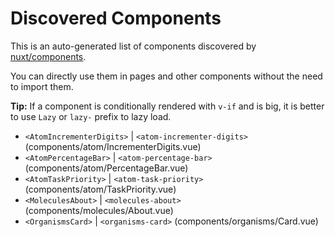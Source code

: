 # Discovered Components

This is an auto-generated list of components discovered by [nuxt/components](https://github.com/nuxt/components).

You can directly use them in pages and other components without the need to import them.

**Tip:** If a component is conditionally rendered with `v-if` and is big, it is better to use `Lazy` or `lazy-` prefix to lazy load.

- `<AtomIncrementerDigits>` | `<atom-incrementer-digits>` (components/atom/IncrementerDigits.vue)
- `<AtomPercentageBar>` | `<atom-percentage-bar>` (components/atom/PercentageBar.vue)
- `<AtomTaskPriority>` | `<atom-task-priority>` (components/atom/TaskPriority.vue)
- `<MoleculesAbout>` | `<molecules-about>` (components/molecules/About.vue)
- `<OrganismsCard>` | `<organisms-card>` (components/organisms/Card.vue)
